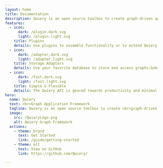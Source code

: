 ```yaml
---
layout: home
title: Documentation
description: Qwiery is an open source toolbox to create graph-driven apps.
features:
  - icon: 
      dark: /plugin.dark.svg
      light: /plugin.light.svg
    title: Plugins
    details: Use plugins to assemble functionality or to extend Qwiery, see e.g. <strong><a href="/plugins/semantic/">the semantic extensions</a></strong> or <strong><a href="/plugins/schema/">the schema and ontology plugin</a></strong>. Creating your own plugins is simple, see our <strong><a href="/dal/plugins">plugins guide</a></strong>.
  - icon:
      dark: /adapter.dark.svg
      light: /adapter.light.svg
    title: Storage Adapters
    details: Use your favorite database to store and access graphs:&nbsp;<a href="/adapters/Neo4j/">Neo4j</a>, <a href="/adapters/RDF/">AWS Neptune</a>, <a href="/adapters/SQL/">MySql</a>, ...
  - icon:
      dark: /fast.dark.svg
      light: /fast.light.svg
    title: Simple & Flexible
    details: The Qwiery API is geared towards productivity and minimal friction. You can use it to quickly prototype graph applications and scale it to a robust enterprise application by means of plugins and backend adapters.
hero:
  name: Qwiery
  text: <br>Graph Application Framework 
  tagline: Qwiery is an open source toolbox to create <br>graph-driven apps.  
  image:
    src: /QwieryLogo.png
    alt: Qwiery Graph Framework
  actions:
    - theme: brand
      text: Get Started
      link: /guide/getting-started
    - theme: alt
      text: View on GitHub
      link: https://github.com/Qwiery/

---
```


